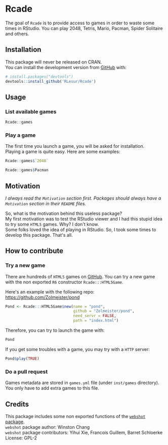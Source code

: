 # Rcade

The goal of `Rcade` is to provide access to games in order to waste some times in RStudio. You can play 2048, Tetris, Mario, Pacman, Spider Solitaire and others.

## Installation

This package will never be released on CRAN.  
You can install the development version from [GitHub](https://github.com/) with:

``` r
# install.packages("devtools")
devtools::install_github('RLesur/Rcade')
```

## Usage

### List available games

``` r
Rcade::games
```

### Play a game

The first time you launch a game, you will be asked for installation.  
Playing a game is quite easy. Here are some examples:

``` r
Rcade::games$`2048`
```

``` r
Rcade::games$Pacman
```

## Motivation

*I always read the `Motivation` section first. Packages should always have a `Motivation` section in their `README` files.*  

So, what is the motivation behind this useless package?  
My first motivation was to test the RStudio viewer and I had this stupid idea to try some `HTML5` games. Why? I don't know.  
Some folks loved the idea of playing in RStudio. So, I took some times to develop this package. That's all.

## How to contribute

### Try a new game 

There are hundreds of `HTML5` games on [GitHub](https://github.com/). You can try a new game with the non exported `R6` constructor `Rcade:::HTML5Game`.

Here's an example with the following repo: https://github.com/Zolmeister/pond

``` r
Pond <- Rcade:::HTML5Game$new(name = "pond", 
                              github = "Zolmeister/pond", 
                              need_servr = FALSE, 
                              path = "index.html")
```

Therefore, you can try to launch the game with:

``` r
Pond
```

If you get some troubles with a game, you may try with a `HTTP` server:

``` r
Pond$play(TRUE)
```

### Do a pull request

Games metadata are stored in `games.yml` file (under `inst/games` directory). You only have to add extra games to this file.

## Credits

This package includes some non exported functions of the [`webshot` package](https://github.com/wch/webshot).  
`webshot` package author: Winston Chang  
`webshot` package contributors: Yihui Xie, Francois Guillem, Barret Schloerke  
License: GPL-2

